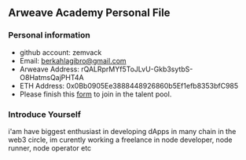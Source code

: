 ## Arweave Academy Personal File

### Personal information

- github account: zemvack
- Email: berkahlagibro@gmail.com
- Arweave Address: rQALRprMYf5ToJLvU-Gkb3sytbS-O8HatmsQajPHT4A
- ETH Address: 0x0Bb0905Ee3888448926860b5Ef1efb8353bfC985
- Please finish this [form](https://docs.google.com/forms/d/e/1FAIpQLSfWA5fIIcBgmRppm3jNz5vmf9Mai_QMVil-2pO4r7YKn_Zhtw/viewform?usp=sf_link) to join in the talent pool.

### Introduce Yourself
 i'am have biggest enthusiast in developing dApps in many chain in the web3 circle, im curently working a freelance in node developer, node runner, node operator etc